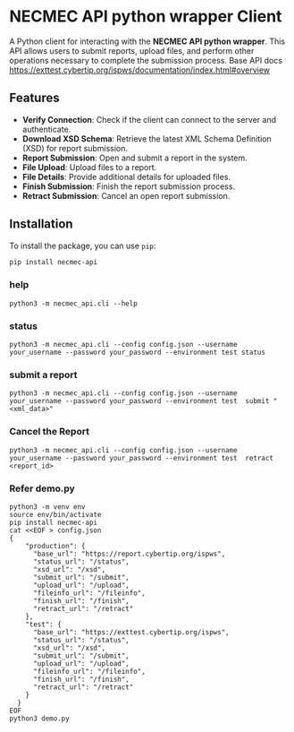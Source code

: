 # NECMEC API python wrapper Client

A Python client for interacting with the **NECMEC API python wrapper**. This API allows users to submit reports, upload files, and perform other operations necessary to complete the submission process. Base API docs https://exttest.cybertip.org/ispws/documentation/index.html#overview

## Features

- **Verify Connection**: Check if the client can connect to the server and authenticate.
- **Download XSD Schema**: Retrieve the latest XML Schema Definition (XSD) for report submission.
- **Report Submission**: Open and submit a report in the system.
- **File Upload**: Upload files to a report.
- **File Details**: Provide additional details for uploaded files.
- **Finish Submission**: Finish the report submission process.
- **Retract Submission**: Cancel an open report submission.

## Installation

To install the package, you can use `pip`:

```bash
pip install necmec-api
```

### help
```
python3 -m necmec_api.cli --help
```

### status
```
python3 -m necmec_api.cli --config config.json --username your_username --password your_password --environment test status
```

### submit a report 
```
python3 -m necmec_api.cli --config config.json --username your_username --password your_password --environment test  submit "<xml_data>"

```

### Cancel the Report
```
python3 -m necmec_api.cli --config config.json --username your_username --password your_password --environment test  retract <report_id>
```

### Refer demo.py
```
python3 -m venv env
source env/bin/activate
pip install necmec-api
cat <<EOF > config.json
{
    "production": {
      "base_url": "https://report.cybertip.org/ispws",
      "status_url": "/status",
      "xsd_url": "/xsd",
      "submit_url": "/submit",
      "upload_url": "/upload",
      "fileinfo_url": "/fileinfo",
      "finish_url": "/finish",
      "retract_url": "/retract"
    },
    "test": {
      "base_url": "https://exttest.cybertip.org/ispws",
      "status_url": "/status",
      "xsd_url": "/xsd",
      "submit_url": "/submit",
      "upload_url": "/upload",
      "fileinfo_url": "/fileinfo",
      "finish_url": "/finish",
      "retract_url": "/retract"
    }
  }
EOF
python3 demo.py
```